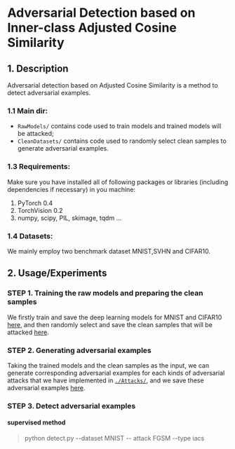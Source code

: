 # Adversarial Detection based on Inner-class Adjusted Cosine Similarity


## 1. Description
Adversarial detection based on Adjusted Cosine Similarity is a method to detect adversarial examples.




### 1.1 Main dir:

- `RawModels/` contains code used to train models and trained models will be attacked;
- `CleanDatasets/` contains code used to randomly select clean samples to generate adversarial examples.

### 1.3 Requirements:

Make sure you have installed all of following packages or libraries (including dependencies if necessary) in you machine:

1. PyTorch 0.4
2. TorchVision 0.2
3. numpy, scipy, PIL, skimage, tqdm ...

### 1.4 Datasets:
We mainly employ two benchmark dataset MNIST,SVHN and CIFAR10.


## 2. Usage/Experiments


### STEP 1. Training the raw models and preparing the clean samples
We firstly train and save the deep learning models for MNIST and CIFAR10 [here](./RawModels/), and then randomly select and save the clean samples that will be attacked [here](./CleanDatasets/).

### STEP 2. Generating adversarial examples
Taking the trained models and the clean samples as the input, we can generate corresponding adversarial examples for each kinds of adversarial attacks that we have implemented in [`./Attacks/`](./Attacks/), and we save these adversarial examples [here](./AdversarialExampleDatasets/).


### STEP 3. Detect adversarial examples
####  supervised method
>python detect.py --dataset MNIST -- attack FGSM --type iacs
